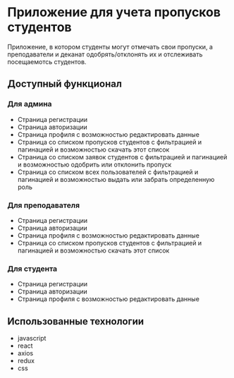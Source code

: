 # Приложение для учета пропусков студентов

Приложение, в котором студенты могут отмечать свои пропуски, а преподаватели и деканат одобрять/отклонять их и отслеживать посещаемотсь студентов. 

## Доступный функционал
### Для админа
<ul>
  <li>Страница регистрации</li>
  <li>Страница авторизации</li>
  <li>Страница профиля с возможностью редактировать данные</li>
  <li>Страница со списком пропусков студентов с фильтрацией и пагинацией и возможностью скачать этот список</li>
  <li>Страница со списком заявок студентов с фильтрацией и пагинацией и возможностью одобрить или отклонить пропуск</li>
  <li>Страница со списком всех пользователей с фильтрацией и пагинацией и возможностью выдать или забрать определенную роль</li>
</ul>

### Для преподавателя
<ul>
  <li>Страница регистрации</li>
  <li>Страница авторизации</li>
  <li>Страница профиля с возможностью редактировать данные</li>
  <li>Страница со списком пропусков студентов с фильтрацией и пагинацией и возможностью скачать этот список</li>
</ul>

### Для студента
<ul>
  <li>Страница регистрации</li>
  <li>Страница авторизации</li>
  <li>Страница профиля с возможностью редактировать данные</li>
</ul>

## Использованные технологии
<ul>
  <li>javascript</li>
  <li>react</li>
  <li>axios</li>
  <li>redux</li>
  <li>css</li>
</ul>